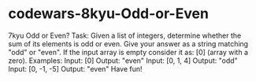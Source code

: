 # codewars-8kyu-Odd-or-Even
7kyu Odd or Even?   Task: Given a list of integers, determine whether the sum of its elements is odd or even.  Give your answer as a string matching "odd" or "even".  If the input array is empty consider it as: [0] (array with a zero).  Examples: Input: [0] Output: "even"  Input: [0, 1, 4] Output: "odd"  Input: [0, -1, -5] Output: "even" Have fun!
